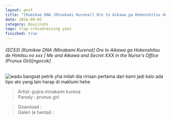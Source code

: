 ```yaml
---
layout: post
title: "[Kumikae DNA (Minakami Kurena)] Ore to Aikawa ga Hokenshitsu de Himitsu no xxx | Me and Aikawa and Secret XXX in the Nurse's Office (Prunus Girl) [ngocok] "
date: 2016-09-02
category: Doujinshi
tags: trap crossdressing yaoi
finished: true
---
```


###### (SC53) [Kumikae DNA (Minakami Kurena)] Ore to Aikawa ga Hokenshitsu de Himitsu no xxx | Me and Aikawa and Secret XXX in the Nurse's Office (Prunus Girl)[ngocok]
![wadu bangsat petrik](http://puu.sh/qLFMG/857daee994.jpg)
 yha inilah dia ririsan pertama dari kami jadi kalo ada tipo ato yang lain harap di maklumi hehe
<br>
>Artist: gujira minakami kurena <br>
>Parody : prunus girl <br>

>Download : <br>
>Galeri (e hentai) : <br>




